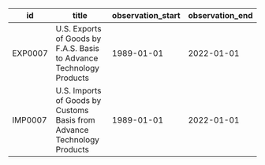 | id      | title                                                                   | observation_start   | observation_end   |
|---------|-------------------------------------------------------------------------|---------------------|-------------------|
| EXP0007 | U.S. Exports of Goods by F.A.S. Basis to Advance Technology Products    | 1989-01-01          | 2022-01-01        |
| IMP0007 | U.S. Imports of Goods by Customs Basis from Advance Technology Products | 1989-01-01          | 2022-01-01        |